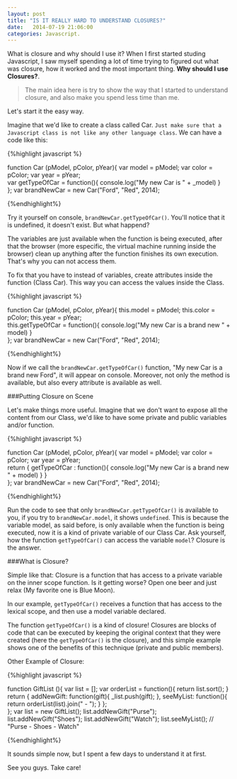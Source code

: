 ```yaml
---
layout: post
title: "IS IT REALLY HARD TO UNDERSTAND CLOSURES?"
date:   2014-07-19 21:06:00
categories: Javascript.
---
```


What is closure and why should I use it?
When I first started studing Javascript, I saw myself spending a lot of time trying to figured out what was  closure, how it worked and the most important thing. **Why should I use Closures?**.

>The main idea here is try to show the way that I started to understand closure, and also make you spend less time than me.

Let's start it the easy way.

Imagine that we'd like to create a class called Car. `Just make sure that a Javascript class is not like any other language class`. We can have a code like this:



{%highlight javascript %}
	
function Car (pModel, pColor, pYear){
    var model = pModel;
	var color = pColor;
	var year = pYear; 	
	var getTypeOfCar = function(){
		console.log("My new Car is " + _model)
	}	
};
var brandNewCar = new Car("Ford", "Red", 2014);

{%endhighlight%} 


Try it yourself on console, `brandNewCar.getTypeOfCar()`. You'll notice that it is undefined, it doesn't exist. But what happend?

The variables are just available when the function is being executed, after that the browser (more especific, the virtual machine running inside the browser) clean up anything after the function finishes its own execution. That's why you can not access them.

To fix that you have to instead of variables, create attributes inside the function (Class Car). This way you can access the values inside the Class.

{%highlight javascript %}
	
function Car (pModel, pColor, pYear){
    this.model = pModel;
	this.color = pColor;
	this.year = pYear; 	
	this.getTypeOfCar = function(){
		console.log("My new Car is a brand new " + model)
	}	
};
var brandNewCar = new Car("Ford", "Red", 2014);

{%endhighlight%} 



Now if we call the `brandNewCar.getTypeOfCar()` function, "My new Car is a brand new Ford", it will appear on console. Moreover, not only the method is available, but also every attribute is available as well.




###Putting Closure on Scene

Let's make things more useful. Imagine that we don't want to expose all the content from our Class, we'd like to have some private and public variables and/or function.



{%highlight javascript %}
	
function Car (pModel, pColor, pYear){
    var model = pModel;
	var color = pColor;
	var year = pYear; 	
	return { getTypeOfCar : function(){
		console.log("My new Car is a brand new " + model)
		}
	}	
};
var brandNewCar = new Car("Ford", "Red", 2014);

{%endhighlight%} 


Run the code to see that only `brandNewCar.getTypeOfCar()` is available to you, if you try to `brandNewCar.model`, it shows `undefined`. This is because the variable model, as said before, is only available when the function is being executed, now it is a kind of private variable of our Class Car. Ask yourself, how the function `getTypeOfCar()` can access the variable `model`? Closure is the answer.

###What is Closure?

Simple like that: Closure is a function that has access to a private variable on the inner scope function. Is it getting worse? Open one beer and just relax (My favorite one is Blue Moon).


In our example, `getTypeOfCar()` receives a function that has access to the lexical scope, and then use a model variable declared.

The function `getTypeOfCar()` is a kind of closure! Closures are blocks of code that can be executed by keeping the original context that they were created (here the `getTypeOfCar()` is the closure), and this simple example shows one of the benefits of this technique (private and public members).


Other Example of Closure:

 
{%highlight javascript %}
	
function GiftList (){
    var list = [];
    var orderList = function(){
			return list.sort();
		}
	return { 
		 	addNewGift: function(gift){
				_list.push(gift);
			},
	     seeMyList: function(){
		return orderList(list).join(" - ");
	}
  };	
};
var list = new GiftList();
list.addNewGift("Purse");
list.addNewGift("Shoes");
list.addNewGift("Watch");
list.seeMyList();
// "Purse - Shoes - Watch"

{%endhighlight%}



It sounds simple now, but I spent a few days to understand it at first.

See you guys. Take care!